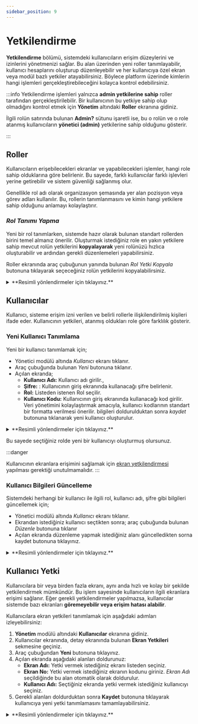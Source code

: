 ```yaml
---
sidebar_position: 9
---
```


# Yetkilendirme

**Yetkilendirme** bölümü, sistemdeki kullanıcıların erişim düzeylerini ve izinlerini yönetmenizi sağlar. Bu alan üzerinden yeni roller tanımlayabilir, kullanıcı hesaplarını oluşturup düzenleyebilir ve her kullanıcıya özel ekran veya modül bazlı yetkiler atayabilirsiniz. Böylece platform üzerinde kimlerin hangi işlemleri gerçekleştirebileceğini kolayca kontrol edebilirsiniz. 

:::info
Yetkilendirme işlemleri yalnızca **admin yetkilerine sahip** roller tarafından gerçekleştirilebilir. Bir kullanıcının bu yetkiye sahip olup olmadığını kontrol etmek için **Yönetim** altındaki **Roller** ekranına gidiniz.  

İlgili rolün satırında bulunan **Admin?** sütunu işaretli ise, bu o rolün ve o role atanmış kullanıcıların **yönetici (admin)** yetkilerine sahip olduğunu gösterir.


:::

## Roller

Kullanıcıların erişebilecekleri ekranlar ve yapabilecekleri işlemler, hangi role sahip olduklarına göre belirlenir. Bu sayede, farklı kullanıcılar farklı işlevleri yerine getirebilir ve sistem güvenliği sağlanmış olur.

Genellikle rol adı olarak organizasyon şemasında yer alan pozisyon veya görev adları kullanılır. Bu, rollerin tanımlanmasını ve kimin hangi yetkilere sahip olduğunu anlamayı kolaylaştırır.

### *Rol Tanımı Yapma*

Yeni bir rol tanımlarken, sistemde hazır olarak bulunan standart rollerden birini temel almanız önerilir. Oluşturmak istediğiniz role en yakın yetkilere sahip mevcut rolün yetkilerini **kopyalayarak** yeni rolünüzü hızlıca oluşturabilir ve ardından gerekli düzenlemeleri yapabilirsiniz.

Roller ekranında araç çubuğunun yanında bulunan *Rol Yetki Kopyala* butonuna tıklayarak seçeceğiniz rolün yetkilerini kopyalabilirsiniz.

<details>

<summary>**Resimli yönlendirmeler için tıklayınız.**</summary>


</details>

## Kullanıcılar

Kullanıcı, sisteme erişim izni verilen ve belirli rollerle ilişkilendirilmiş kişileri ifade eder. Kullanıcının yetkileri, atanmış oldukları role göre farklılık gösterir.

### Yeni Kullanıcı Tanımlama

Yeni bir kullanıcı tanımlamak için;
- Yönetici modülü altında *Kullanıcı* ekranı tıklanır.
- Araç çubuğunda bulunan *Yeni* butonuna tıklanır.
- Açılan ekranda; 
    - **Kullanıcı Adı:** Kullanıcı adı girilir., 
    - **Şifre:** : Kullanıcının giriş ekranında kullanacağı şifre belirlenir.
    - **Rol:** Listeden istenen Rol seçilir.
    - **Kullanıcı Kodu:** Kullanıcının giriş ekranında kullanacağı kod girilir. Veri yönetimini kolaylaştırmak amacıyla, kullanıcı kodlarının standart bir formatta verilmesi önerilir.
bilgileri doldurulduktan sonra *kaydet* butonuna tıklanarak yeni kullanıcı oluşturulur.

<details>

<summary>**Resimli yönlendirmeler için tıklayınız.**</summary>


</details>

Bu sayede seçtiğiniz rolde yeni bir kullanıcıyı oluşturmuş olursunuz.

:::danger

Kullanıcının ekranlara erişimini sağlamak için [ekran yetkilendirmesi](./index.md#kullanıcı-yetki) yapılması gerektiği unutulmamalıdır. 
:::

### Kullanıcı Bilgileri Güncelleme

Sistemdeki herhangi bir kullanıcı ile ilgili rol, kullanıcı adı, şifre gibi bilgileri güncellemek için;
- Yönetici modülü altında *Kullanıcı* ekranı tıklanır.
- Ekrandan istediğiniz kullanıcı seçtikten sonra; araç çubuğunda bulunan *Düzenle* butonuna tıklanır
- Açılan ekranda düzenleme yapmak istediğiniz alanı güncelledikten sorna kaydet butonuna tıklayınız. 

<details>

<summary>**Resimli yönlendirmeler için tıklayınız.**</summary>


</details>

## Kullanıcı Yetki

Kullanıcılara bir veya birden fazla ekranı, aynı anda hızlı ve kolay bir şekilde yetkilendirmek mümkündür. Bu işlem sayesinde kullanıcıların ilgili ekranlara erişimi sağlanır. Eğer gerekli yetkilendirmeler yapılmazsa, kullanıcılar sistemde bazı ekranları **göremeyebilir veya erişim hatası alabilir**.

Kullanıcılara ekran yetkileri tanımlamak için aşağıdaki adımları izleyebilirsiniz:
1. **Yönetim** modülü altındaki **Kullanıcılar** ekranına gidiniz.  
2. Kullanıcılar ekranında, detay ekranında bulunan **Ekran Yetkileri** sekmesine geçiniz.  
3. Araç çubuğundan **Yeni** butonuna tıklayınız.  
4. Açılan ekranda aşağıdaki alanları doldurunuz:
   - **Ekran Adı:** Yetki vermek istediğiniz ekranı listeden seçiniz.  
   - **Ekran No:** Yetki vermek istediğiniz ekranın kodunu giriniz. *Ekran Adı* seçildiğinde bu alan otomatik olarak doldurulur.  
   - **Kullanıcı Adı:** Seçtiğiniz ekranda yetki vermek istediğiniz kullanıcıyı seçiniz.  
5. Gerekli alanları doldurduktan sonra **Kaydet** butonuna tıklayarak kullanıcıya yeni yetki tanımlamasını tamamlayabilirsiniz.

<details>

<summary>**Resimli yönlendirmeler için tıklayınız.**</summary>


</details>